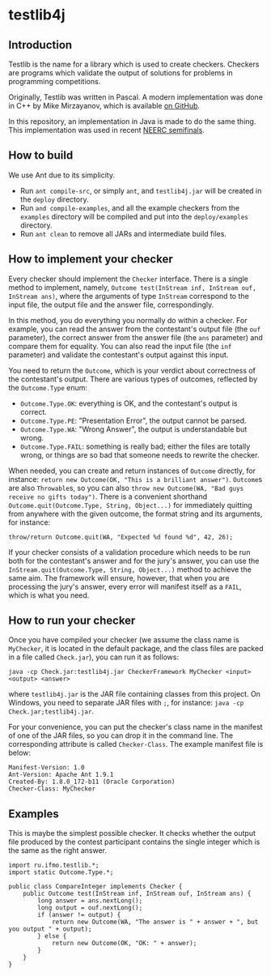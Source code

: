 # testlib4j

## Introduction

Testlib is the name for a library which is used to create checkers.
Checkers are programs which validate the output of solutions for problems in programming competitions.

Originally, Testlib was written in Pascal.
A modern implementation was done in C++ by Mike Mirzayanov,
which is available [on GitHub](https://github.com/MikeMirzayanov/testlib).

In this repository, an implementation in Java is made to do the same thing.
This implementation was used in recent [NEERC semifinals](http://neerc.ifmo.ru).

## How to build

We use Ant due to its simplicity.

* Run `ant compile-src`, or simply `ant`, and `testlib4j.jar` will be created in the `deploy` directory.
* Run `and compile-examples`, and all the example checkers from the `examples` directory will be compiled and put into the `deploy/examples` directory.
* Run `ant clean` to remove all JARs and intermediate build files.

## How to implement your checker

Every checker should implement the `Checker` interface.
There is a single method to implement, namely,
`Outcome test(InStream inf, InStream ouf, InStream ans)`,
where the arguments of type `InStream` correspond to
the input file, the output file and the answer file, correspondingly.

In this method, you do everything you normally do within a checker.
For example, you can read the answer from the contestant's output file (the `ouf` parameter),
the correct answer from the answer file (the `ans` parameter)
and compare them for equality. You can also read the input file (the `inf` parameter)
and validate the contestant's output against this input.

You need to return the `Outcome`, which is your verdict about correctness of the
contestant's output. There are various types of outcomes, reflected by the `Outcome.Type` enum:

* `Outcome.Type.OK`: everything is OK, and the contestant's output is correct.
* `Outcome.Type.PE`: "Presentation Error", the output cannot be parsed.
* `Outcome.Type.WA`: "Wrong Answer", the output is understandable but wrong.
* `Outcome.Type.FAIL`: something is really bad; either the files are totally wrong, or things are so bad that someone needs to rewrite the checker.

When needed, you can create and return instances of `Outcome` directly, for instance:
`return new Outcome(OK, "This is a brilliant answer")`.
`Outcome`s are also `Throwable`s, so you can also `throw new Outcome(WA, "Bad guys receive no gifts today")`.
There is a convenient shorthand `Outcome.quit(Outcome.Type, String, Object...)`
for immediately quitting from anywhere with the given outcome,
the format string and its arguments, for instance:

```
throw/return Outcome.quit(WA, "Expected %d found %d", 42, 26);
```

If your checker consists of a validation procedure which needs to be run both for the contestant's answer and for the jury's answer,
you can use the `InStream.quit(Outcome.Type, String, Object...)` method to achieve the same aim. The framework will ensure, however,
that when you are processing the jury's answer, every error will manifest itself as a `FAIL`, which is what you need.

## How to run your checker

Once you have compiled your checker (we assume the class name is `MyChecker`,
it is located in the default package, and the class files are packed in
a file called `Check.jar`), you can run it as follows:

```
java -cp Check.jar:testlib4j.jar CheckerFramework MyChecker <input> <output> <answer>
```

where `testlib4j.jar` is the JAR file containing classes from this project.
On Windows, you need to separate JAR files with `;`, for instance:
`java -cp Check.jar;testlib4j.jar`.

For your convenience, you can put the checker's class name in the manifest of one of the JAR files,
so you can drop it in the command line. The corresponding attribute is called `Checker-Class`. 
The example manifest file is below:

```
Manifest-Version: 1.0
Ant-Version: Apache Ant 1.9.1
Created-By: 1.8.0_172-b11 (Oracle Corporation)
Checker-Class: MyChecker
```

## Examples

This is maybe the simplest possible checker.
It checks whether the output file produced by the contest participant
contains the single integer which is the same as the right answer.

```
import ru.ifmo.testlib.*;
import static Outcome.Type.*;

public class CompareInteger implements Checker {
    public Outcome test(InStream inf, InStream ouf, InStream ans) {
        long answer = ans.nextLong();
        long output = ouf.nextLong();
        if (answer != output) {
            return new Outcome(WA, "The answer is " + answer + ", but you output " + output);
        } else {
            return new Outcome(OK, "OK: " + answer);
        }
    }
}
```
